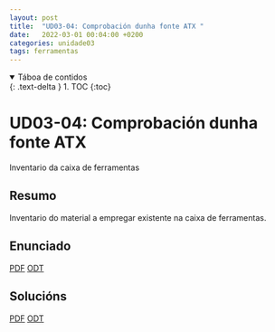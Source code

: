 ```yaml
---
layout: post
title:  "UD03-04: Comprobación dunha fonte ATX "
date:   2022-03-01 00:04:00 +0200
categories: unidade03
tags: ferramentas
---
```


<details open markdown="block">
  <summary>
    Táboa de contidos
  </summary>
  {: .text-delta }
1. TOC
{:toc}
</details>

# UD03-04: Comprobación dunha fonte ATX

Inventario da caixa de ferramentas

## Resumo 
Inventario do material a empregar existente na caixa de ferramentas. 

## Enunciado 
[PDF]({{site.baseurl}}/unidade03/t00-inventario-caixa-ferramentas-alumno.pdf)
[ODT]({{site.baseurl}}/unidade03/t00-inventario-caixa-ferramentas-alumno.odt)

## Solucións 
[PDF]({{site.baseurl}}/unidade03/t00-inventario-caixa-ferramentas.pdf)
[ODT]({{site.baseurl}}/unidade03/t00-inventario-caixa-ferramentas.odt)
